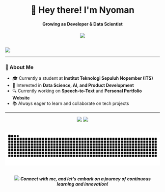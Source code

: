 <div id="header" align="center">
  <h1> 
    👋 Hey there! I'm Nyoman
  </h1>
  <h4 align="center">
    Growing as Developer & Data Scientist
  </h4>
</div>

<div align="center">
  <a href="https://u8views.com/github/nyomr"><img align="center" src="https://u8views.com/api/v1/github/profiles/99974514/views/day-week-month-total-count.svg"></a>
</div>

##
<img align="center" src="https://user-images.githubusercontent.com/22107794/139580686-887df369-edb8-4bc8-b607-4fbf6d7e4866.gif">

---

### 🚀 About Me  
- 🎓 Currently a student at **Institut Teknologi Sepuluh Nopember (ITS)**
- 🤖 Interested in **Data Science, AI, and Product Development**
- 🔍 Currently working on **Speech-to-Text** and **Personal Portfolio Website**
- 📚 Always eager to learn and collaborate on tech projects

---

<div id="content" align="center">
  <a href="https://github.com/nyomr"><img height="193px" src="https://github-readme-streak-stats.herokuapp.com/?user=nyomr&theme=gotham&hide_border=false)" /></a>
  <a href="https://github.com/nyomr"><img height="193px" src="https://github-readme-stats.vercel.app/api/top-langs/?username=nyomr&theme=gotham&show_icons=true&hide_border=false&layout=compact" /></a>
</div>
<div id="content-2" align="center">
  
</div>

##
![Snake animation](https://raw.githubusercontent.com/nyomr/nyomr/output/github-contribution-grid-snake-dark.svg)

##
<div id="footer" align="center">
<img src="https://user-images.githubusercontent.com/74038190/216120981-b9507c36-0e04-4469-8e27-c99271b45ba5.png" width="15"> <em><b>Connect with me, and let's embark on a journey of continuous learning and innovation!</b></em>
</div>
